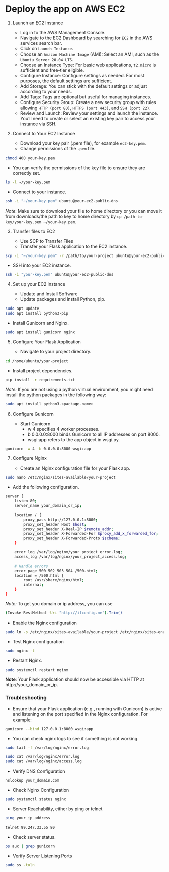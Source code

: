 # Deploy the app on AWS EC2

1. Launch an EC2 Instance
   - Log in to the AWS Management Console.
   - Navigate to the EC2 Dashboard by searching for `EC2` in the AWS services search bar.
   - Click on `Launch Instance`.
   - Choose an `Amazon Machine Image` (AMI): Select an AMI, such as the `Ubuntu Server 20.04 LTS`.
   - Choose an Instance Type: For basic web applications, `t2.micro` is sufficient and free-tier eligible.
   - Configure Instance: Configure settings as needed. For most purposes, the default settings are sufficient.
   - Add Storage: You can stick with the default settings or adjust according to your needs.
   - Add Tags: Tags are optional but useful for managing instances.
   - Configure Security Group: Create a new security group with rules allowing `HTTP (port 80)`, `HTTPS (port 443)`, and `SSH (port 22)`.
   - Review and Launch: Review your settings and launch the instance. You’ll need to create or select an existing key pair to access your instance via SSH.

2. Connect to Your EC2 Instance
   - Download your key pair (.pem file), for example `ec2-key.pem`.
   - Change permissions of the `.pem` file.

```bash
chmod 400 your-key.pem
```

   - You can verify the permissions of the key file to ensure they are correctly set.

```bash
ls -l ~/your-key.pem
```

   - Connect to your instance.

```bash
ssh -i "~/your-key.pem" ubuntu@your-ec2-public-dns
```

*Note*: Make sure to download your file to home directory or you can move it from downloads/the path to key to home directory by `cp /path-to-key/your-key.pem ~/your-key.pem`.

3. Transfer files to EC2

   - Use SCP to Transfer Files
   - Transfer your Flask application to the EC2 instance.

```bash
scp -i "~/your-key.pem" -r /path/to/your-project ubuntu@your-ec2-public-dns:/home/ubuntu/
```

   - SSH into your EC2 instance.

```bash
ssh -i "your-key.pem" ubuntu@your-ec2-public-dns
```

4. Set up your EC2 instance

   - Update and Install Software
   - Update packages and install Python, pip.

```bash
sudo apt update
sudo apt install python3-pip
```

   - Install Gunicorn and Nginx.

```bash
sudo apt install gunicorn nginx
```

5. Configure Your Flask Application

   - Navigate to your project directory.

```bash
cd /home/ubuntu/your-project
```

   - Install project dependencies.

```bash
pip install -r requirements.txt
```

*Note:* If you are not using a python virtual environment, you might need install the python packages in the following way:

```bash
sudo apt install python3-<package-name>
```

6. Configure Gunicorn

   - Start Gunicorn
       - w 4 specifies 4 worker processes.
       - b 0.0.0.0:8000 binds Gunicorn to all IP addresses on port 8000.
       - wsgi:app refers to the app object in wsgi.py.

```bash
gunicorn -w 4 -b 0.0.0.0:8000 wsgi:app
```

7. Configure Nginx

   - Create an Nginx configuration file for your Flask app.

```bash
sudo nano /etc/nginx/sites-available/your-project
```
    
   - Add the following configuration.

```bash
server {
    listen 80;
    server_name your_domain_or_ip;

    location / {
        proxy_pass http://127.0.0.1:8000;
        proxy_set_header Host $host;
        proxy_set_header X-Real-IP $remote_addr;
        proxy_set_header X-Forwarded-For $proxy_add_x_forwarded_for;
        proxy_set_header X-Forwarded-Proto $scheme;
    }

    error_log /var/log/nginx/your_project_error.log;
    access_log /var/log/nginx/your_project_access.log;

    # Handle errors
    error_page 500 502 503 504 /500.html;
    location = /500.html {
        root /usr/share/nginx/html;
        internal;
    }
}
```

*Note:* To get you domain or ip address, you can use

```bash
(Invoke-RestMethod -Uri "http://ifconfig.me").Trim()
```

   - Enable the Nginx configuration

```bash
sudo ln -s /etc/nginx/sites-available/your-project /etc/nginx/sites-enabled
```

   - Test Nginx configuration

```bash
sudo nginx -t
```

   - Restart Nginx.

```bash
sudo systemctl restart nginx
```

**Note**: Your Flask application should now be accessible via HTTP at http://your_domain_or_ip.

### Troubleshooting

   - Ensure that your Flask application (e.g., running with Gunicorn) is active and listening on the port specified in the Nginx configuration. For example:

```bash
gunicorn --bind 127.0.0.1:8000 wsgi:app
```

   - You can check nginx logs to see if something is not working.

```bash
sudo tail -f /var/log/nginx/error.log
```

```bash
sudo cat /var/log/nginx/error.log
sudo cat /var/log/nginx/access.log
```

   - Verify DNS Configuration

```bash
nslookup your_domain.com
```

   - Check Nginx Configuration

```bash
sudo systemctl status nginx
```

   - Server Reachability, either by ping or telnet

```bash
ping your_ip_address
```

```bash
telnet 99.247.33.55 80
```

   - Check server status.

```bash
ps aux | grep gunicorn
```

   - Verify Server Listening Ports

```bash
sudo ss -tuln
```
